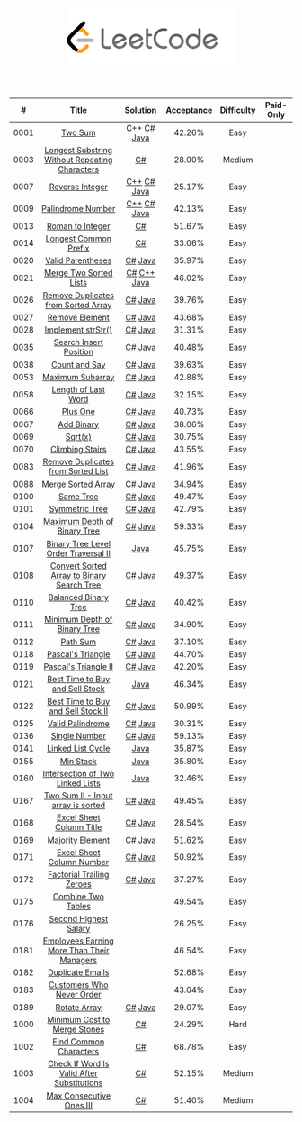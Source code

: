 <p align="center"><img width="300" src="https://raw.githubusercontent.com/ZhaoxiZhang/LeetCodeCrawler/master/pictures/site-logo.png"></p>

<p align="center">
    <img src="https://img.shields.io/badge/53/1008-Solved/Total-blue.svg" alt="">
    <img src="https://img.shields.io/badge/Easy-49-green.svg" alt="">
    <img src="https://img.shields.io/badge/Medium-3-orange.svg" alt="">
    <img src="https://img.shields.io/badge/Hard-1-red.svg" alt="">
</p>

| # | Title | Solution | Acceptance | Difficulty | Paid-Only
|:--:|:-----:|:---------:|:----:|:----:|:----:|
| 0001 | [Two Sum](./0001.two-sum/two-sum.md) | [C++](./0001.two-sum/two-sum.cpp) [C#](./0001.two-sum/two-sum.cs) [Java](./0001.two-sum/two-sum.java)  | 42.26% | Easy |   |
| 0003 | [Longest Substring Without Repeating Characters](./0003.longest-substring-without-repeating-characters/longest-substring-without-repeating-characters.md) | [C#](./0003.longest-substring-without-repeating-characters/longest-substring-without-repeating-characters.cs)  | 28.00% | Medium |   |
| 0007 | [Reverse Integer](./0007.reverse-integer/reverse-integer.md) | [C++](./0007.reverse-integer/reverse-integer.cpp) [C#](./0007.reverse-integer/reverse-integer.cs) [Java](./0007.reverse-integer/reverse-integer.java)  | 25.17% | Easy |   |
| 0009 | [Palindrome Number](./0009.palindrome-number/palindrome-number.md) | [C++](./0009.palindrome-number/palindrome-number.cpp) [C#](./0009.palindrome-number/palindrome-number.cs) [Java](./0009.palindrome-number/palindrome-number.java)  | 42.13% | Easy |   |
| 0013 | [Roman to Integer](./0013.roman-to-integer/roman-to-integer.md) | [C#](./0013.roman-to-integer/roman-to-integer.cs)  | 51.67% | Easy |   |
| 0014 | [Longest Common Prefix](./0014.longest-common-prefix/longest-common-prefix.md) | [C#](./0014.longest-common-prefix/longest-common-prefix.cs)  | 33.06% | Easy |   |
| 0020 | [Valid Parentheses](./0020.valid-parentheses/valid-parentheses.md) | [C#](./0020.valid-parentheses/valid-parentheses.cs) [Java](./0020.valid-parentheses/valid-parentheses.java)  | 35.97% | Easy |   |
| 0021 | [Merge Two Sorted Lists](./0021.merge-two-sorted-lists/merge-two-sorted-lists.md) | [C#](./0021.merge-two-sorted-lists/merge-two-sorted-lists.cs) [C++](./0021.merge-two-sorted-lists/merge-two-sorted-lists.cpp) [Java](./0021.merge-two-sorted-lists/merge-two-sorted-lists.java)  | 46.02% | Easy |   |
| 0026 | [Remove Duplicates from Sorted Array](./0026.remove-duplicates-from-sorted-array/remove-duplicates-from-sorted-array.md) | [C#](./0026.remove-duplicates-from-sorted-array/remove-duplicates-from-sorted-array.cs) [Java](./0026.remove-duplicates-from-sorted-array/remove-duplicates-from-sorted-array.java)  | 39.76% | Easy |   |
| 0027 | [Remove Element](./0027.remove-element/remove-element.md) | [C#](./0027.remove-element/remove-element.cs) [Java](./0027.remove-element/remove-element.java)  | 43.68% | Easy |   |
| 0028 | [Implement strStr()](./0028.implement-strstr/implement-strstr.md) | [C#](./0028.implement-strstr/implement-strstr.cs) [Java](./0028.implement-strstr/implement-strstr.java)  | 31.31% | Easy |   |
| 0035 | [Search Insert Position](./0035.search-insert-position/search-insert-position.md) | [C#](./0035.search-insert-position/search-insert-position.cs) [Java](./0035.search-insert-position/search-insert-position.java)  | 40.48% | Easy |   |
| 0038 | [Count and Say](./0038.count-and-say/count-and-say.md) | [C#](./0038.count-and-say/count-and-say.cs) [Java](./0038.count-and-say/count-and-say.java)  | 39.63% | Easy |   |
| 0053 | [Maximum Subarray](./0053.maximum-subarray/maximum-subarray.md) | [C#](./0053.maximum-subarray/maximum-subarray.cs) [Java](./0053.maximum-subarray/maximum-subarray.java)  | 42.88% | Easy |   |
| 0058 | [Length of Last Word](./0058.length-of-last-word/length-of-last-word.md) | [C#](./0058.length-of-last-word/length-of-last-word.cs) [Java](./0058.length-of-last-word/length-of-last-word.java)  | 32.15% | Easy |   |
| 0066 | [Plus One](./0066.plus-one/plus-one.md) | [C#](./0066.plus-one/plus-one.cs) [Java](./0066.plus-one/plus-one.java)  | 40.73% | Easy |   |
| 0067 | [Add Binary](./0067.add-binary/add-binary.md) | [C#](./0067.add-binary/add-binary.cs) [Java](./0067.add-binary/add-binary.java)  | 38.06% | Easy |   |
| 0069 | [Sqrt(x)](./0069.sqrtx/sqrtx.md) | [C#](./0069.sqrtx/sqrtx.cs) [Java](./0069.sqrtx/sqrtx.java)  | 30.75% | Easy |   |
| 0070 | [Climbing Stairs](./0070.climbing-stairs/climbing-stairs.md) | [C#](./0070.climbing-stairs/climbing-stairs.cs) [Java](./0070.climbing-stairs/climbing-stairs.java)  | 43.55% | Easy |   |
| 0083 | [Remove Duplicates from Sorted List](./0083.remove-duplicates-from-sorted-list/remove-duplicates-from-sorted-list.md) | [C#](./0083.remove-duplicates-from-sorted-list/remove-duplicates-from-sorted-list.cs) [Java](./0083.remove-duplicates-from-sorted-list/remove-duplicates-from-sorted-list.java)  | 41.96% | Easy |   |
| 0088 | [Merge Sorted Array](./0088.merge-sorted-array/merge-sorted-array.md) | [C#](./0088.merge-sorted-array/merge-sorted-array.cs) [Java](./0088.merge-sorted-array/merge-sorted-array.java)  | 34.94% | Easy |   |
| 0100 | [Same Tree](./0100.same-tree/same-tree.md) | [C#](./0100.same-tree/same-tree.cs) [Java](./0100.same-tree/same-tree.java)  | 49.47% | Easy |   |
| 0101 | [Symmetric Tree](./0101.symmetric-tree/symmetric-tree.md) | [C#](./0101.symmetric-tree/symmetric-tree.cs) [Java](./0101.symmetric-tree/symmetric-tree.java)  | 42.79% | Easy |   |
| 0104 | [Maximum Depth of Binary Tree](./0104.maximum-depth-of-binary-tree/maximum-depth-of-binary-tree.md) | [C#](./0104.maximum-depth-of-binary-tree/maximum-depth-of-binary-tree.cs) [Java](./0104.maximum-depth-of-binary-tree/maximum-depth-of-binary-tree.java)  | 59.33% | Easy |   |
| 0107 | [Binary Tree Level Order Traversal II](./0107.binary-tree-level-order-traversal-ii/binary-tree-level-order-traversal-ii.md) | [Java](./0107.binary-tree-level-order-traversal-ii/binary-tree-level-order-traversal-ii.java)  | 45.75% | Easy |   |
| 0108 | [Convert Sorted Array to Binary Search Tree](./0108.convert-sorted-array-to-binary-search-tree/convert-sorted-array-to-binary-search-tree.md) | [C#](./0108.convert-sorted-array-to-binary-search-tree/convert-sorted-array-to-binary-search-tree.cs) [Java](./0108.convert-sorted-array-to-binary-search-tree/convert-sorted-array-to-binary-search-tree.java)  | 49.37% | Easy |   |
| 0110 | [Balanced Binary Tree](./0110.balanced-binary-tree/balanced-binary-tree.md) | [C#](./0110.balanced-binary-tree/balanced-binary-tree.cs) [Java](./0110.balanced-binary-tree/balanced-binary-tree.java)  | 40.42% | Easy |   |
| 0111 | [Minimum Depth of Binary Tree](./0111.minimum-depth-of-binary-tree/minimum-depth-of-binary-tree.md) | [C#](./0111.minimum-depth-of-binary-tree/minimum-depth-of-binary-tree.cs) [Java](./0111.minimum-depth-of-binary-tree/minimum-depth-of-binary-tree.java)  | 34.90% | Easy |   |
| 0112 | [Path Sum](./0112.path-sum/path-sum.md) | [C#](./0112.path-sum/path-sum.cs) [Java](./0112.path-sum/path-sum.java)  | 37.10% | Easy |   |
| 0118 | [Pascal's Triangle](./0118.pascals-triangle/pascals-triangle.md) | [C#](./0118.pascals-triangle/pascals-triangle.cs) [Java](./0118.pascals-triangle/pascals-triangle.java)  | 44.70% | Easy |   |
| 0119 | [Pascal's Triangle II](./0119.pascals-triangle-ii/pascals-triangle-ii.md) | [C#](./0119.pascals-triangle-ii/pascals-triangle-ii.cs) [Java](./0119.pascals-triangle-ii/pascals-triangle-ii.java)  | 42.20% | Easy |   |
| 0121 | [Best Time to Buy and Sell Stock](./0121.best-time-to-buy-and-sell-stock/best-time-to-buy-and-sell-stock.md) | [Java](./0121.best-time-to-buy-and-sell-stock/best-time-to-buy-and-sell-stock.java)  | 46.34% | Easy |   |
| 0122 | [Best Time to Buy and Sell Stock II](./0122.best-time-to-buy-and-sell-stock-ii/best-time-to-buy-and-sell-stock-ii.md) | [C#](./0122.best-time-to-buy-and-sell-stock-ii/best-time-to-buy-and-sell-stock-ii.cs) [Java](./0122.best-time-to-buy-and-sell-stock-ii/best-time-to-buy-and-sell-stock-ii.java)  | 50.99% | Easy |   |
| 0125 | [Valid Palindrome](./0125.valid-palindrome/valid-palindrome.md) | [C#](./0125.valid-palindrome/valid-palindrome.cs) [Java](./0125.valid-palindrome/valid-palindrome.java)  | 30.31% | Easy |   |
| 0136 | [Single Number](./0136.single-number/single-number.md) | [C#](./0136.single-number/single-number.cs) [Java](./0136.single-number/single-number.java)  | 59.13% | Easy |   |
| 0141 | [Linked List Cycle](./0141.linked-list-cycle/linked-list-cycle.md) | [Java](./0141.linked-list-cycle/linked-list-cycle.java)  | 35.87% | Easy |   |
| 0155 | [Min Stack](./0155.min-stack/min-stack.md) | [Java](./0155.min-stack/min-stack.java)  | 35.80% | Easy |   |
| 0160 | [Intersection of Two Linked Lists](./0160.intersection-of-two-linked-lists/intersection-of-two-linked-lists.md) | [Java](./0160.intersection-of-two-linked-lists/intersection-of-two-linked-lists.java)  | 32.46% | Easy |   |
| 0167 | [Two Sum II - Input array is sorted](./0167.two-sum-ii-input-array-is-sorted/two-sum-ii-input-array-is-sorted.md) | [C#](./0167.two-sum-ii-input-array-is-sorted/two-sum-ii-input-array-is-sorted.cs) [Java](./0167.two-sum-ii-input-array-is-sorted/two-sum-ii-input-array-is-sorted.java)  | 49.45% | Easy |   |
| 0168 | [Excel Sheet Column Title](./0168.excel-sheet-column-title/excel-sheet-column-title.md) | [C#](./0168.excel-sheet-column-title/excel-sheet-column-title.cs) [Java](./0168.excel-sheet-column-title/excel-sheet-column-title.java)  | 28.54% | Easy |   |
| 0169 | [Majority Element](./0169.majority-element/majority-element.md) | [C#](./0169.majority-element/majority-element.cs) [Java](./0169.majority-element/majority-element.java)  | 51.62% | Easy |   |
| 0171 | [Excel Sheet Column Number](./0171.excel-sheet-column-number/excel-sheet-column-number.md) | [C#](./0171.excel-sheet-column-number/excel-sheet-column-number.cs) [Java](./0171.excel-sheet-column-number/excel-sheet-column-number.java)  | 50.92% | Easy |   |
| 0172 | [Factorial Trailing Zeroes](./0172.factorial-trailing-zeroes/factorial-trailing-zeroes.md) | [C#](./0172.factorial-trailing-zeroes/factorial-trailing-zeroes.cs) [Java](./0172.factorial-trailing-zeroes/factorial-trailing-zeroes.java)  | 37.27% | Easy |   |
| 0175 | [Combine Two Tables](./0175.combine-two-tables/combine-two-tables.md) |  | 49.54% | Easy |   |
| 0176 | [Second Highest Salary](./0176.second-highest-salary/second-highest-salary.md) |  | 26.25% | Easy |   |
| 0181 | [Employees Earning More Than Their Managers](./0181.employees-earning-more-than-their-managers/employees-earning-more-than-their-managers.md) |  | 46.54% | Easy |   |
| 0182 | [Duplicate Emails](./0182.duplicate-emails/duplicate-emails.md) |  | 52.68% | Easy |   |
| 0183 | [Customers Who Never Order](./0183.customers-who-never-order/customers-who-never-order.md) |  | 43.04% | Easy |   |
| 0189 | [Rotate Array](./0189.rotate-array/rotate-array.md) | [C#](./0189.rotate-array/rotate-array.cs) [Java](./0189.rotate-array/rotate-array.java)  | 29.07% | Easy |   |
| 1000 | [Minimum Cost to Merge Stones](./1000.minimum-cost-to-merge-stones/minimum-cost-to-merge-stones.md) | [C#](./1000.minimum-cost-to-merge-stones/minimum-cost-to-merge-stones.cs)  | 24.29% | Hard |   |
| 1002 | [Find Common Characters](./1002.find-common-characters/find-common-characters.md) | [C#](./1002.find-common-characters/find-common-characters.cs)  | 68.78% | Easy |   |
| 1003 | [Check If Word Is Valid After Substitutions](./1003.check-if-word-is-valid-after-substitutions/check-if-word-is-valid-after-substitutions.md) | [C#](./1003.check-if-word-is-valid-after-substitutions/check-if-word-is-valid-after-substitutions.cs)  | 52.15% | Medium |   |
| 1004 | [Max Consecutive Ones III](./1004.max-consecutive-ones-iii/max-consecutive-ones-iii.md) | [C#](./1004.max-consecutive-ones-iii/max-consecutive-ones-iii.cs)  | 51.40% | Medium |   |
